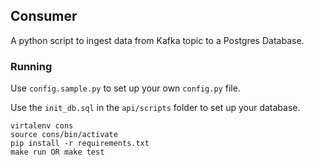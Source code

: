 ## Consumer

A python script to ingest data from Kafka topic to a Postgres Database.

### Running

Use `config.sample.py` to set up your own `config.py` file.

Use the `init_db.sql` in the `api/scripts` folder to set up your database.

```
virtalenv cons
source cons/bin/activate
pip install -r requirements.txt
make run OR make test
```